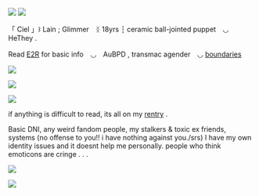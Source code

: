 ![](https://i.postimg.cc/BncNJxx4/Untitled3332-20250929005158.png)
![](https://i.postimg.cc/qqvHGJ4Y/Untitled3025-20250929012409.png)

「 Ciel 」꒱ Lain ; Glimmer　ᛝ 18yrs ┆ ceramic ball-jointed puppet　◡　HeThey .

Read [E2R](https://rentry.co/glimcord) for basic info　◡　AuBPD , transmac agender　◡ [boundaries](https://rentry.co/hollowlace) 

![](https://i.postimg.cc/qqvHGJ4Y/Untitled3025-20250929012409.png)

![](https://i.postimg.cc/43fPym5w/Untitled3332-20250929010916.png)

![](https://i.postimg.cc/qqvHGJ4Y/Untitled3025-20250929012409.png)

if anything is difficult to read, its all on my [rentry](https://rentry.co/fruit_shop) .

Basic DNI, any weird fandom people, my stalkers & toxic ex friends, systems (no offense to you!! i have nothing against you./srs) I have my own identity issues and it doesnt help me personally. people who think emoticons are cringe . . .

![](https://i.postimg.cc/qqvHGJ4Y/Untitled3025-20250929012409.png)

![](https://i.postimg.cc/yNLPZspq/Untitled3332-20250929005601.png)
